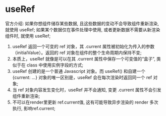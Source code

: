 # useRef

官方介绍: 如果你想组件储存某些数据, 且这些数据的变动不会导致组件重新渲染, 就使用 useRef; 如果某个数据仅在事件处理中使用, 或者更新数据不需要从新渲染组件时, 就使用 useRef;

1. useRef 返回一个可变的 ref 对象，其 .current 属性被初始化为传入的参数（initialValue）。返回的 ref 对象在组件的整个生命周期内保持不变;
2. 本质上，useRef 就像是可以在其 .current 属性中保存一个可变值的“盒子”, 类似于在 class 中使用实例字段的方式;
3. useRef 创建的是一个普通 Javascript 对象。而 useRef() 和自建一个 {current: ...} 对象的唯一区别是，useRef 会在每次渲染时返回同一个 ref 对象;
4. 当 ref 对象内容发生变化时，useRef 并不会通知, 变更 .current 属性不会引发组件重新渲染;
5. 不可以在render里更新 ref.current值, 这有可能导致异步渲染的 render 多次执行, 影响ref.current;